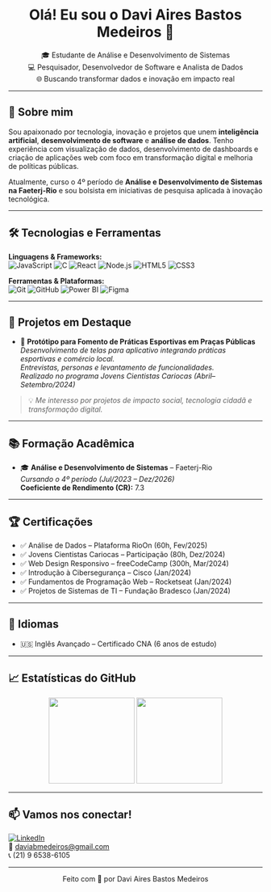 <h1 align="center">Olá! Eu sou o Davi Aires Bastos Medeiros 👋</h1>

<p align="center">
  🎓 Estudante de Análise e Desenvolvimento de Sistemas <br>
  💻 Pesquisador, Desenvolvedor de Software e Analista de Dados <br>
  🌐 Buscando transformar dados e inovação em impacto real
</p>

---

## 🧠 Sobre mim

Sou apaixonado por tecnologia, inovação e projetos que unem **inteligência artificial**, **desenvolvimento de software** e **análise de dados**. Tenho experiência com visualização de dados, desenvolvimento de dashboards e criação de aplicações web com foco em transformação digital e melhoria de políticas públicas.

Atualmente, curso o 4º período de **Análise e Desenvolvimento de Sistemas na Faeterj-Rio** e sou bolsista em iniciativas de pesquisa aplicada à inovação tecnológica.

---

## 🛠️ Tecnologias e Ferramentas

**Linguagens & Frameworks:**  
![JavaScript](https://img.shields.io/badge/JavaScript-F7DF1E?style=flat-square&logo=javascript&logoColor=black)
![C](https://img.shields.io/badge/C-00599C?style=flat-square&logo=c&logoColor=white)
![React](https://img.shields.io/badge/React-20232A?style=flat-square&logo=react&logoColor=61DAFB)
![Node.js](https://img.shields.io/badge/Node.js-43853D?style=flat-square&logo=node-dot-js&logoColor=white)
![HTML5](https://img.shields.io/badge/HTML5-E34F26?style=flat-square&logo=html5&logoColor=white)
![CSS3](https://img.shields.io/badge/CSS3-1572B6?style=flat-square&logo=css3&logoColor=white)

**Ferramentas & Plataformas:**  
![Git](https://img.shields.io/badge/Git-F05032?style=flat-square&logo=git&logoColor=white)
![GitHub](https://img.shields.io/badge/GitHub-100000?style=flat-square&logo=github&logoColor=white)
![Power BI](https://img.shields.io/badge/Power%20BI-F2C811?style=flat-square&logo=power-bi&logoColor=black)
![Figma](https://img.shields.io/badge/Figma-F24E1E?style=flat-square&logo=figma&logoColor=white)

---

## 📌 Projetos em Destaque

- 🔗 **Protótipo para Fomento de Práticas Esportivas em Praças Públicas**  
  _Desenvolvimento de telas para aplicativo integrando práticas esportivas e comércio local._  
  _Entrevistas, personas e levantamento de funcionalidades._  
  _Realizado no programa Jovens Cientistas Cariocas (Abril–Setembro/2024)_

> 💡 *Me interesso por projetos de impacto social, tecnologia cidadã e transformação digital.*

---

## 📚 Formação Acadêmica

- 🎓 **Análise e Desenvolvimento de Sistemas** – Faeterj-Rio  
  _Cursando o 4º período (Jul/2023 – Dez/2026)_  
  **Coeficiente de Rendimento (CR):** 7.3

---

## 🏆 Certificações

- ✅ Análise de Dados – Plataforma RioOn (60h, Fev/2025)  
- ✅ Jovens Cientistas Cariocas – Participação (80h, Dez/2024)  
- ✅ Web Design Responsivo – freeCodeCamp (300h, Mar/2024)  
- ✅ Introdução à Cibersegurança – Cisco (Jan/2024)  
- ✅ Fundamentos de Programação Web – Rocketseat (Jan/2024)  
- ✅ Projetos de Sistemas de TI – Fundação Bradesco (Jan/2024)

---

## 💬 Idiomas

- 🇺🇸 Inglês Avançado – Certificado CNA (6 anos de estudo)

---

## 📈 Estatísticas do GitHub

<div align="center">
  <img height="170px" src="https://github-readme-stats.vercel.app/api?username=daitoros&show_icons=true&theme=tokyonight" />
  <img height="170px" src="https://github-readme-stats.vercel.app/api/top-langs/?username=daitoros&layout=compact&theme=tokyonight" />
</div>

---

## 📫 Vamos nos conectar!

[![LinkedIn](https://img.shields.io/badge/-LinkedIn-0077B5?style=flat-square&logo=linkedin&logoColor=white)](https://linkedin.com/in/SEU_USUARIO_AQUI)  
📧 daviabmedeiros@gmail.com  
📞 (21) 9 6538-6105  

---

<p align="center">
  Feito com 💙 por Davi Aires Bastos Medeiros
</p>
